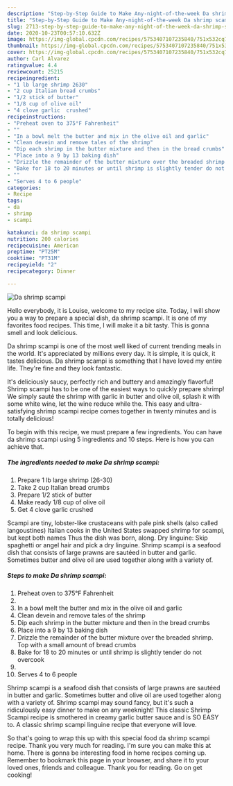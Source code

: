 ```yaml
---
description: "Step-by-Step Guide to Make Any-night-of-the-week Da shrimp scampi"
title: "Step-by-Step Guide to Make Any-night-of-the-week Da shrimp scampi"
slug: 2713-step-by-step-guide-to-make-any-night-of-the-week-da-shrimp-scampi
date: 2020-10-23T00:57:10.632Z
image: https://img-global.cpcdn.com/recipes/5753407107235840/751x532cq70/da-shrimp-scampi-recipe-main-photo.jpg
thumbnail: https://img-global.cpcdn.com/recipes/5753407107235840/751x532cq70/da-shrimp-scampi-recipe-main-photo.jpg
cover: https://img-global.cpcdn.com/recipes/5753407107235840/751x532cq70/da-shrimp-scampi-recipe-main-photo.jpg
author: Carl Alvarez
ratingvalue: 4.4
reviewcount: 25215
recipeingredient:
- "1 lb large shrimp 2630"
- "2 cup Italian bread crumbs"
- "1/2 stick of butter"
- "1/8 cup of olive oil"
- "4 clove garlic  crushed"
recipeinstructions:
- "Preheat oven to 375°F Fahrenheit"
- ""
- "In a bowl melt the butter and mix in the olive oil and garlic"
- "Clean devein and remove tales of the shrimp"
- "Dip each shrimp in the butter mixture and then in the bread crumbs"
- "Place into a 9 by 13 baking dish"
- "Drizzle the remainder of the butter mixture over the breaded shrimp. Top with a small amount of bread crumbs"
- "Bake for 18 to 20 minutes or until shrimp is slightly tender do not overcook"
- ""
- "Serves 4 to 6 people"
categories:
- Recipe
tags:
- da
- shrimp
- scampi

katakunci: da shrimp scampi 
nutrition: 200 calories
recipecuisine: American
preptime: "PT25M"
cooktime: "PT31M"
recipeyield: "2"
recipecategory: Dinner

---
```



![Da shrimp scampi](https://img-global.cpcdn.com/recipes/5753407107235840/751x532cq70/da-shrimp-scampi-recipe-main-photo.jpg)

Hello everybody, it is Louise, welcome to my recipe site. Today, I will show you a way to prepare a special dish, da shrimp scampi. It is one of my favorites food recipes. This time, I will make it a bit tasty. This is gonna smell and look delicious.

Da shrimp scampi is one of the most well liked of current trending meals in the world. It's appreciated by millions every day. It is simple, it is quick, it tastes delicious. Da shrimp scampi is something that I have loved my entire life. They're fine and they look fantastic.

It&#39;s deliciously saucy, perfectly rich and buttery and amazingly flavorful! Shrimp scampi has to be one of the easiest ways to quickly prepare shrimp! We simply sauté the shrimp with garlic in butter and olive oil, splash it with some white wine, let the wine reduce while the. This easy and ultra-satisfying shrimp scampi recipe comes together in twenty minutes and is totally delicious!


To begin with this recipe, we must prepare a few ingredients. You can have da shrimp scampi using 5 ingredients and 10 steps. Here is how you can achieve that.

<!--inarticleads1-->

##### The ingredients needed to make Da shrimp scampi:

1. Prepare 1 lb large shrimp (26-30)
1. Take 2 cup Italian bread crumbs
1. Prepare 1/2 stick of butter
1. Make ready 1/8 cup of olive oil
1. Get 4 clove garlic  crushed


Scampi are tiny, lobster-like crustaceans with pale pink shells (also called langoustines) Italian cooks in the United States swapped shrimp for scampi, but kept both names Thus the dish was born, along. Dry linguine: Skip spaghetti or angel hair and pick a dry linguine. Shrimp scampi is a seafood dish that consists of large prawns are sautéed in butter and garlic. Sometimes butter and olive oil are used together along with a variety of. 

<!--inarticleads2-->

##### Steps to make Da shrimp scampi:

1. Preheat oven to 375°F Fahrenheit
1. 
1. In a bowl melt the butter and mix in the olive oil and garlic
1. Clean devein and remove tales of the shrimp
1. Dip each shrimp in the butter mixture and then in the bread crumbs
1. Place into a 9 by 13 baking dish
1. Drizzle the remainder of the butter mixture over the breaded shrimp. Top with a small amount of bread crumbs
1. Bake for 18 to 20 minutes or until shrimp is slightly tender do not overcook
1. 
1. Serves 4 to 6 people


Shrimp scampi is a seafood dish that consists of large prawns are sautéed in butter and garlic. Sometimes butter and olive oil are used together along with a variety of. Shrimp scampi may sound fancy, but it&#39;s such a ridiculously easy dinner to make on any weeknight! This classic Shrimp Scampi recipe is smothered in creamy garlic butter sauce and is SO EASY to. A classic shrimp scampi linguine recipe that everyone will love. 

So that's going to wrap this up with this special food da shrimp scampi recipe. Thank you very much for reading. I'm sure you can make this at home. There is gonna be interesting food in home recipes coming up. Remember to bookmark this page in your browser, and share it to your loved ones, friends and colleague. Thank you for reading. Go on get cooking!

